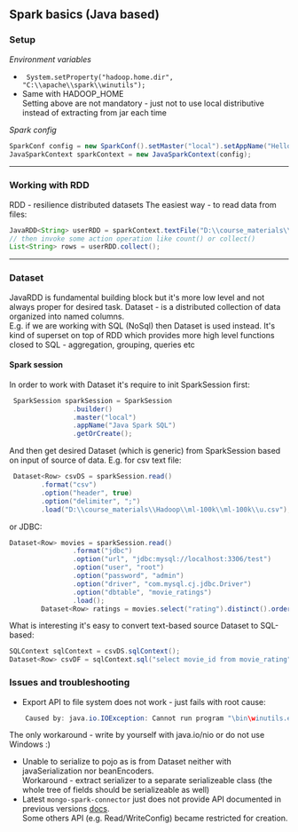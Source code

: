 ## Spark basics (Java based)

### Setup
*Environment variables*
* ``` System.setProperty("hadoop.home.dir", "C:\\apache\\spark\\winutils");```
* Same with HADOOP_HOME    
Setting above are not mandatory - just not to use local distributive instead of extracting from jar each time

*Spark config*
```java
SparkConf config = new SparkConf().setMaster("local").setAppName("Hello-World");
JavaSparkContext sparkContext = new JavaSparkContext(config);
```
_____

### Working with RDD
RDD - resilience distributed datasets
The easiest way - to read data from files:
```java
JavaRDD<String> userRDD = sparkContext.textFile("D:\\course_materials\\Hadoop\\ml-100k\\ml-100k\\u.user");
// then invoke some action operation like count() or collect()
List<String> rows = userRDD.collect();
```
____

### Dataset
JavaRDD is fundamental building block but it's more low level and not always proper for desired task.
Dataset - is a distributed collection of data organized into named columns.  
E.g. if we are working with SQL (NoSql) then Dataset is used instead. It's kind of superset on top of RDD which provides
more high level functions closed to SQL - aggregation, grouping, queries etc
#### Spark session
In order to work with Dataset it's require to init SparkSession first:
```java
 SparkSession sparkSession = SparkSession
                .builder()
                .master("local")
                .appName("Java Spark SQL")
                .getOrCreate();
```
And then get desired Dataset (which is generic) from SparkSession based on input of source of data.
E.g. for csv text file:
```java
 Dataset<Row> csvDS = sparkSession.read()
        .format("csv")
        .option("header", true)
        .option("delimiter", ";")
        .load("D:\\course_materials\\Hadoop\\ml-100k\\ml-100k\\u.csv");
```
or JDBC:
```java
Dataset<Row> movies = sparkSession.read()
                .format("jdbc")
                .option("url", "jdbc:mysql://localhost:3306/test")
                .option("user", "root")
                .option("password", "admin")
                .option("driver", "com.mysql.cj.jdbc.Driver")
                .option("dbtable", "movie_ratings")
                .load();
        Dataset<Row> ratings = movies.select("rating").distinct().orderBy("rating");
```
What is interesting it's easy to convert text-based source Dataset to SQL-based:
```java
SQLContext sqlContext = csvDS.sqlContext();
Dataset<Row> csvDF = sqlContext.sql("select movie_id from movie_rating");
```

### Issues and troubleshooting 
* Export API to file system does not work - just fails with root cause:   
```java
    Caused by: java.io.IOException: Cannot run program "\bin\winutils.exe": CreateProcess error=216, This version of %1 is not compatible with the version of Windows you're running.
```
The only workaround - write by yourself with java.io/nio or do not use Windows :)
* Unable to serialize to pojo as is from Dataset<String> neither with javaSerialization nor beanEncoders.   
Workaround - extract serializer to a separate serializeable class (the whole tree of  fields should be serializeable as well)
* Latest ``mongo-spark-connector`` just does not provide API documented in previous versions [docs](ttps://www.mongodb.com/docs/spark-connector/v2.3/java/read-from-mongodb/).   
Some others API (e.g. Read/WriteConfig) became restricted for creation.

